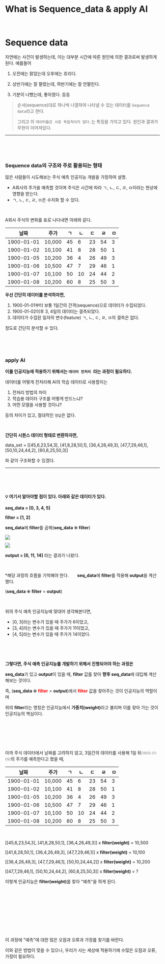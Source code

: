 # What is Sequence_data & apply AI


​	

# Sequence data

자연에는 사건이 발생하는데, 이는 대부분 시간에 따른 원인에 의한 결과로써 발생하게 된다. 예를들어 

1. 오전에는 맑았는데 오후에는 흐리다.

2. 상반기에는 잘 팔렸는데, 하반기에는 잘 안팔린다.

3. 기분이 나빴는데, 좋아졌다.  등등

>  순서(sequence)대로 하나씩 나열하여 나타낼 수 있는 데이터를 `Sequence data`라고 한다.
>
> 그리고 이 `데이터들은 서로 독립적이지 않다.`는 특징을 가지고 있다. 원인과 결과가 무한이 이어져있다.

---

​	

​	

### Sequence data의 구조와 주로 활용되는 형태

많은 사람들이 시도해보는 주식 예측 인공지능 개발을 가정하여 설명.

- A회사의 주가을 예측할 것이며 주식은 시간에 따라 ㄱ, ㄴ, ㄷ, ㄹ, ㅁ이라는 현상에 영향을 받는다.
- ㄱ, ㄴ, ㄷ, ㄹ, ㅁ은 수치화 할 수 있다. 

​			

A회사 주식의 변화를 표로 나다내면 아래와 같다. 

| 날짜       | 주가   | ㄱ   | ㄴ   | ㄷ   | ㄹ   | ㅁ   |
| ---------- | ------ | ---- | ---- | ---- | ---- | ---- |
| 1900-01-01 | 10,000 | 45   | 6    | 23   | 54   | 3    |
| 1900-01-02 | 10,100 | 41   | 8    | 28   | 50   | 1    |
| 1900-01-05 | 10,200 | 36   | 4    | 26   | 49   | 3    |
| 1900-01-06 | 10,500 | 47   | 7    | 29   | 46   | 1    |
| 1900-01-07 | 10,100 | 50   | 10   | 24   | 44   | 2    |
| 1900-01-08 | 10,200 | 60   | 8    | 25   | 50   | 3    |

**우선 간단히 데이터를 분석하자면,**

1. 1900-01-01부터 보통 1일간의 간격(sequence)으로 데이터가 수집되었다. 
2. 1900-01-02이후 3, 4일의 데이터는 결측되었다. 
3. 데이터가 수집된 일자의 변수(feature) ㄱ, ㄴ, ㄷ, ㄹ, ㅁ의 결측은 없다. 

정도로 간단히 분석할 수 있다. 

​	

​	

### apply AI

**이를 인공지능에 적용하기 위해서는 `데이터 전처리 `라는 과정이 필요하다.**

데이터를 어떻게 전처리해 AI의 학습 데이터로 사용할지는 

1. 전처리 방법의 차이 
2. 학습용 데이터 구조를 어떻게 만드느냐?
3. 어떤 모델을 사용할 것이냐?

 등의 차이가 있고, 절대적인 `정답`은 없다.

​	

**간단히 시퀀스 데이터 형태로 변환하자면,**

data_set = [[45,6,23,54,3], [41,8,28,50,1], [36,4,26,49,3], [47,7,29,46,1], [50,10,24,44,2], [60,8,25,50,3]]

와 같이 구조화할 수 있겠다. 

---

​	



​	



#### 💡 여기서 알아야할 점이 있다. 아래와 같은 데이터가 있다.

**seq_data = [0, 3, 4, 5]**

**filter = [1, 2]**

**seq_data**에 **filter**를 곱해(**seq_data** ⦿ **filter**)

<image src="../images/what_is_sequence_data.assets\Screen-Shot-2017-12-21-at-17.29.53-300x251.png" style="display: block; margin: 10px auto;">

<image src="../images/what_is_sequence_data.assets\image-20221025133232909.png" style="display: block; margin: 10px auto;">

<b>output = [6, 11, 14]</b> 라는 결과가 나왔다. 

​	

*해당 과정의 흐름을 기억해야 한다.     &nbsp;&nbsp;&nbsp;&nbsp;&nbsp; **seq_data**에 **filter**를 적용해 **output**을 계산했다.

(**seq_data** ⦿ **filter** = **output**)

​	

위의 주식 예측 인공지능에 맞대어 생각해본다면, 

- [0, 3]라는 변수가 있을 때 주가가 6이었고,
- [3, 4]라는 변수가 있을 때 주가가 11이었고,
- [4, 5]라는 변수가 있을 때 주가가 14이었다.

​	

​	

<b>그렇다면, 주식 예측 인공지능를 개발하기 위해서 진행되어야 하는 과정은</b>

**seq_data**가 있고 **output**이 있을 때, **filter** 값를 찾아 **향후 seq_data**에 대입해 계산해보는 것이다. 

즉, (**seq_data** ⦿ **<span style="color:red">filter</span>** = **output**)에서 **<span style="color:red">filter</span>** 값을 찾아주는 것이 인공지능의 역할이며

위의 **filter**라는 명칭은 인공지능에서 <b>가중치(weight)</b>라고 불리며 이를 찾아 가는 것이 인공지능의 핵심이다.

​	

​	

​	

아까 주식 데이터에서 날짜를 고려하지 않고, 3일간의 데이터를 사용해 1일 뒤<span style="color: grey; font-size: .8em">(1900-01-09)</span>의 주가를 예측한다고 했을 때,

| 날짜       | 주가   | ㄱ   | ㄴ   | ㄷ   | ㄹ   | ㅁ   |
| ---------- | ------ | ---- | ---- | ---- | ---- | ---- |
| 1900-01-01 | 10,000 | 45   | 6    | 23   | 54   | 3    |
| 1900-01-02 | 10,100 | 41   | 8    | 28   | 50   | 1    |
| 1900-01-05 | 10,200 | 36   | 4    | 26   | 49   | 3    |
| 1900-01-06 | 10,500 | 47   | 7    | 29   | 46   | 1    |
| 1900-01-07 | 10,100 | 50   | 10   | 24   | 44   | 2    |
| 1900-01-08 | 10,200 | 60   | 8    | 25   | 50   | 3    |

​	

[[45,6,23,54,3], [41,8,28,50,1], [36,4,26,49,3]]  x  <b>filter(weight)</b>  = 10,500

[[41,8,28,50,1], [36,4,26,49,3], [47,7,29,46,1]] x  <b>filter(weight)</b>  = 10,100

[[36,4,26,49,3], [47,7,29,46,1], [50,10,24,44,2]] x  <b>filter(weight)</b>  = 10,200

[[47,7,29,46,1], [50,10,24,44,2], [60,8,25,50,3]] x  <b>filter(weight)</b>  = ?

이렇게 인공지능은 <b>filter(weight)</b>를 찾아 "예측"을 하게 된다.  

​	

​	

​	

​	

​	

이 과정에 "예측"에 대한 많은 오점과 오류과 가정를 찾기를 바란다. 

이와 같은 방법이 맞을 수 있으나, 우리가 사는 세상에 적용하기에 수많은 오점과 오류, 가정이 필요하다.

​	

​	

​	

​	

